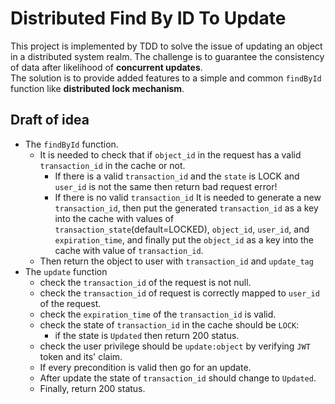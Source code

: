 # Distributed Find By ID To Update
This project is implemented by TDD to solve the issue of updating an object in a distributed system realm. 
The challenge is to guarantee the consistency of data after likelihood of **concurrent updates**.  
The solution is to provide added features to a simple and common ``findById`` function like **distributed lock mechanism**.

## Draft of idea
- The ``findById`` function.
  - It is needed to check that if ``object_id`` in the request has a valid ``transaction_id`` in the cache or not.
    - If there is a valid ``transaction_id`` and the ``state`` is LOCK and ``user_id`` is not the same then return bad request error! 
    - If there is no valid ``transaction_id`` It is needed to generate a new ``transaction_id``, 
     then put the generated ``transaction_id`` as a key into the cache with values of ``transaction_state``(default=LOCKED), ``object_id``, ``user_id``, and ``expiration_time``, 
     and finally put the ``object_id`` as a key into the cache with value of ``transaction_id``.
  - Then return the object to user with ``transaction_id`` and ``update_tag`` 
- The ``update`` function
  - check the ``transaction_id`` of the request is not null.
  - check the ``transaction_id`` of request is correctly mapped to ``user_id`` of the request.
  - check the ``expiration_time`` of the ``transaction_id`` is valid.
  - check the state of ``transaction_id`` in the cache should be ``LOCK``:
      - if the state is ``Updated`` then return 200 status.
  - check the user privilege should be ``update:object`` by verifying ``JWT`` token and its' claim.
  - If every precondition is valid then go for an update.
  - After update the state of ``transaction_id`` should change to ``Updated``.
  - Finally, return 200 status.
      